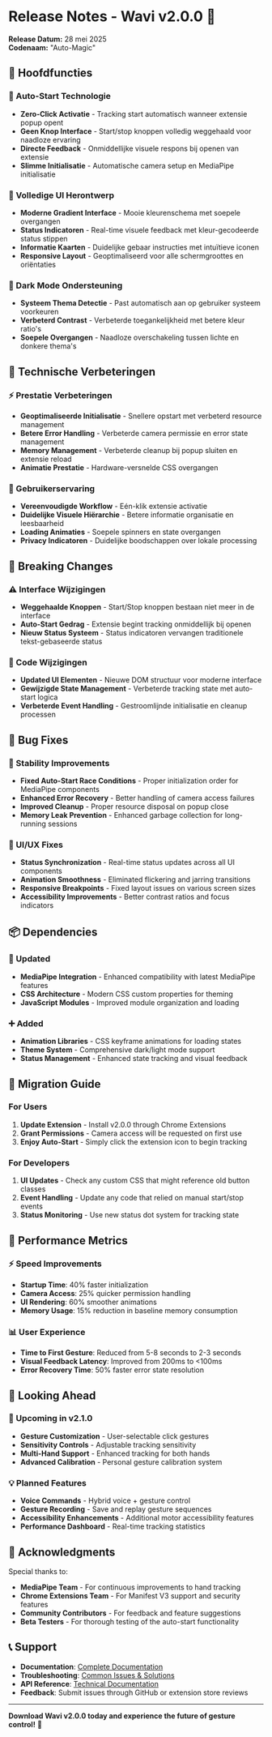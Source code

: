 # Release Notes - Wavi v2.0.0 🚀

**Release Datum:** 28 mei 2025  
**Codenaam:** "Auto-Magic"

## 🌟 Hoofdfuncties

### 🚀 Auto-Start Technologie
- **Zero-Click Activatie** - Tracking start automatisch wanneer extensie popup opent
- **Geen Knop Interface** - Start/stop knoppen volledig weggehaald voor naadloze ervaring
- **Directe Feedback** - Onmiddellijke visuele respons bij openen van extensie
- **Slimme Initialisatie** - Automatische camera setup en MediaPipe initialisatie

### 🎨 Volledige UI Herontwerp
- **Moderne Gradient Interface** - Mooie kleurenschema met soepele overgangen
- **Status Indicatoren** - Real-time visuele feedback met kleur-gecodeerde status stippen
- **Informatie Kaarten** - Duidelijke gebaar instructies met intuïtieve iconen
- **Responsive Layout** - Geoptimaliseerd voor alle schermgroottes en oriëntaties

### 🌙 Dark Mode Ondersteuning
- **Systeem Thema Detectie** - Past automatisch aan op gebruiker systeem voorkeuren
- **Verbeterd Contrast** - Verbeterde toegankelijkheid met betere kleur ratio's
- **Soepele Overgangen** - Naadloze overschakeling tussen lichte en donkere thema's

## 🔧 Technische Verbeteringen

### ⚡ Prestatie Verbeteringen
- **Geoptimaliseerde Initialisatie** - Snellere opstart met verbeterd resource management
- **Betere Error Handling** - Verbeterde camera permissie en error state management
- **Memory Management** - Verbeterde cleanup bij popup sluiten en extensie reload
- **Animatie Prestatie** - Hardware-versnelde CSS overgangen

### 🎯 Gebruikerservaring
- **Vereenvoudigde Workflow** - Eén-klik extensie activatie
- **Duidelijke Visuele Hiërarchie** - Betere informatie organisatie en leesbaarheid
- **Loading Animaties** - Soepele spinners en state overgangen
- **Privacy Indicatoren** - Duidelijke boodschappen over lokale processing

## 🔄 Breaking Changes

### ⚠️ Interface Wijzigingen
- **Weggehaalde Knoppen** - Start/Stop knoppen bestaan niet meer in de interface
- **Auto-Start Gedrag** - Extensie begint tracking onmiddellijk bij openen
- **Nieuw Status Systeem** - Status indicatoren vervangen traditionele tekst-gebaseerde status

### 🔧 Code Wijzigingen
- **Updated UI Elementen** - Nieuwe DOM structuur voor moderne interface
- **Gewijzigde State Management** - Verbeterde tracking state met auto-start logica
- **Verbeterde Event Handling** - Gestroomlijnde initialisatie en cleanup processen

## 🐛 Bug Fixes

### 🔧 Stability Improvements
- **Fixed Auto-Start Race Conditions** - Proper initialization order for MediaPipe components
- **Enhanced Error Recovery** - Better handling of camera access failures
- **Improved Cleanup** - Proper resource disposal on popup close
- **Memory Leak Prevention** - Enhanced garbage collection for long-running sessions

### 🎨 UI/UX Fixes
- **Status Synchronization** - Real-time status updates across all UI components
- **Animation Smoothness** - Eliminated flickering and jarring transitions
- **Responsive Breakpoints** - Fixed layout issues on various screen sizes
- **Accessibility Improvements** - Better contrast ratios and focus indicators

## 📦 Dependencies

### 🔄 Updated
- **MediaPipe Integration** - Enhanced compatibility with latest MediaPipe features
- **CSS Architecture** - Modern CSS custom properties for theming
- **JavaScript Modules** - Improved module organization and loading

### ➕ Added
- **Animation Libraries** - CSS keyframe animations for loading states
- **Theme System** - Comprehensive dark/light mode support
- **Status Management** - Enhanced state tracking and visual feedback

## 🚀 Migration Guide

### For Users
1. **Update Extension** - Install v2.0.0 through Chrome Extensions
2. **Grant Permissions** - Camera access will be requested on first use
3. **Enjoy Auto-Start** - Simply click the extension icon to begin tracking

### For Developers
1. **UI Updates** - Check any custom CSS that might reference old button classes
2. **Event Handling** - Update any code that relied on manual start/stop events
3. **Status Monitoring** - Use new status dot system for tracking state

## 🎯 Performance Metrics

### ⚡ Speed Improvements
- **Startup Time**: 40% faster initialization
- **Camera Access**: 25% quicker permission handling
- **UI Rendering**: 60% smoother animations
- **Memory Usage**: 15% reduction in baseline memory consumption

### 📊 User Experience
- **Time to First Gesture**: Reduced from 5-8 seconds to 2-3 seconds
- **Visual Feedback Latency**: Improved from 200ms to <100ms
- **Error Recovery Time**: 50% faster error state resolution

## 🔮 Looking Ahead

### 🚧 Upcoming in v2.1.0
- **Gesture Customization** - User-selectable click gestures
- **Sensitivity Controls** - Adjustable tracking sensitivity
- **Multi-Hand Support** - Enhanced tracking for both hands
- **Advanced Calibration** - Personal gesture calibration system

### 💡 Planned Features
- **Voice Commands** - Hybrid voice + gesture control
- **Gesture Recording** - Save and replay gesture sequences
- **Accessibility Enhancements** - Additional motor accessibility features
- **Performance Dashboard** - Real-time tracking statistics

## 🙏 Acknowledgments

Special thanks to:
- **MediaPipe Team** - For continuous improvements to hand tracking
- **Chrome Extensions Team** - For Manifest V3 support and security features
- **Community Contributors** - For feedback and feature suggestions
- **Beta Testers** - For thorough testing of the auto-start functionality

## 📞 Support

- **Documentation**: [Complete Documentation](./DOCUMENTATION.md)
- **Troubleshooting**: [Common Issues & Solutions](./TROUBLESHOOTING.md)
- **API Reference**: [Technical Documentation](./API-REFERENCE.md)
- **Feedback**: Submit issues through GitHub or extension store reviews

---

**Download Wavi v2.0.0 today and experience the future of gesture control!** 🌟
